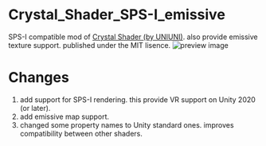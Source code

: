# Crystal_Shader_SPS-I_emissive
SPS-I compatible mod of [Crystal Shader (by UNIUNI)](https://booth.pm/ja/items/1148311). also provide emissive texture support. published under the MIT lisence.
![preview image](https://pbs.twimg.com/media/Fr1oAYSagAAGhfg?format=jpg&name=large)

# Changes
 1. add support for SPS-I rendering. this provide VR support on Unity 2020 (or later).
 1. add emissive map support.
 1. changed some property names to Unity standard ones. improves compatibility between other shaders.
